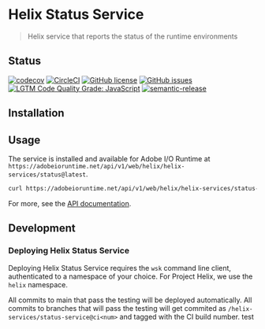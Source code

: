 # Helix Status Service

> Helix service that reports the status of the runtime environments

## Status
[![codecov](https://img.shields.io/codecov/c/github/adobe/helix-status-service.svg)](https://codecov.io/gh/adobe/helix-status-service)
[![CircleCI](https://img.shields.io/circleci/project/github/adobe/helix-status-service.svg)](https://circleci.com/gh/adobe/helix-status-service)
[![GitHub license](https://img.shields.io/github/license/adobe/helix-status-service.svg)](https://github.com/adobe/helix-status-service/blob/main/LICENSE.txt)
[![GitHub issues](https://img.shields.io/github/issues/adobe/helix-status-service.svg)](https://github.com/adobe/helix-status-service/issues)
[![LGTM Code Quality Grade: JavaScript](https://img.shields.io/lgtm/grade/javascript/g/adobe/helix-status-service.svg?logo=lgtm&logoWidth=18)](https://lgtm.com/projects/g/adobe/helix-status-service)
[![semantic-release](https://img.shields.io/badge/%20%20%F0%9F%93%A6%F0%9F%9A%80-semantic--release-e10079.svg)](https://github.com/semantic-release/semantic-release)

## Installation

## Usage

The service is installed and available for Adobe I/O Runtime at `https://adobeioruntime.net/api/v1/web/helix/helix-services/status@latest`.

```bash
curl https://adobeioruntime.net/api/v1/web/helix/helix-services/status-service@v1
```

For more, see the [API documentation](docs/API.md).

## Development

### Deploying Helix Status Service

Deploying Helix Status Service requires the `wsk` command line client, authenticated to a namespace of your choice. For Project Helix, we use the `helix` namespace.

All commits to main that pass the testing will be deployed automatically. All commits to branches that will pass the testing will get commited as `/helix-services/status-service@ci<num>` and tagged with the CI build number.
test
